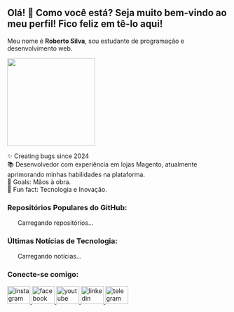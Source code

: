 <h2 class="text-3xl font-bold text-blue-600">Olá! 👋 Como você está? Seja muito bem-vindo ao meu perfil! Fico feliz em tê-lo aqui!</h2>  

<p class="mt-4 text-lg">Meu nome é <strong>Roberto Silva</strong>, sou estudante de programação e desenvolvimento web.</p>  

<img   
  height="200"   
  src="https://github.com/robertoroyal/Foto/blob/main/Treino%20boxe/Imagem%20do%20WhatsApp%20de%202024-08-25%20%C3%A0(s)%2018.31.38_dd432447.jpg"   
  class="rounded-full border-2 border-blue-500"   
/>  

<p class="mt-4 text-lg">✨ Creating bugs since 2024<br>📚 Desenvolvedor com experiência em lojas Magento, atualmente aprimorando minhas habilidades na plataforma.<br>🎯 Goals: Mãos à obra.<br>🎲 Fun fact: Tecnologia e Inovação.</p>  

<h3 class="mt-6 text-2xl font-semibold">Repositórios Populares do GitHub:</h3>  
<ul id="trending-repos" class="list-disc pl-5 text-lg">Carregando repositórios...</ul>  

<h3 class="mt-6 text-2xl font-semibold">Últimas Notícias de Tecnologia:</h3>  
<ul id="tech-news" class="list-disc pl-5 text-lg">Carregando notícias...</ul>  

<script>  
  async function fetchTrendingRepos() {  
    try {  
      const response = await fetch('https://api.github.com/search/repositories?q=created:>2023-01-01&sort=stars&order=desc');  
      const data = await response.json();  
      const repos = data.items.slice(0, 5);  
      const repoList = repos.map(repo => `<li><a href="${repo.html_url}" target="_blank">${repo.name}</a> - ${repo.stargazers_count} estrelas</li>`).join('');  
      document.getElementById('trending-repos').innerHTML = repoList;  
    } catch (error) {  
      console.error('Erro ao buscar repositórios populares:', error);  
      document.getElementById('trending-repos').innerText = 'Erro ao carregar repositórios';  
    }  
  }  

  async function fetchTechNews() {  
    const apiKey = 'a44dd0536a28417fba8c492b9a2a773d'; // Evite expor diretamente, utilize variáveis de ambiente ou um servidor.  
    try {  
      const response = await fetch(`https://newsapi.org/v2/everything?q=technology&sortBy=publishedAt&apiKey=${apiKey}`);  
      const data = await response.json();  
      const articles = data.articles.slice(0, 5);  
      const newsList = articles.map(article => `<li><a href="${article.url}" target="_blank">${article.title}</a> - ${new Date(article.publishedAt).toLocaleString()}</li>`).join('');  
      document.getElementById('tech-news').innerHTML = newsList;  
    } catch (error) {  
      console.error('Erro ao buscar notícias de tecnologia:', error);  
      document.getElementById('tech-news').innerText = 'Erro ao carregar notícias.';  
    }  
  }  

  fetchTrendingRepos();  
  fetchTechNews();  
</script>  

<h3 class="mt-6 text-2xl font-semibold">Conecte-se comigo:</h3>  
<div class="flex space-x-4 mt-2">   
  <a href="https://www.instagram.com/robertto_royal/" target="_blank">  
    <img src="https://raw.githubusercontent.com/maurodesouza/profile-readme-generator/master/src/assets/icons/social/instagram/default.svg" width="52" height="40" alt="instagram logo" />  
  </a>  
  <a href="https://www.facebook.com/joseroberto.dasilva/" target="_blank">  
    <img src="https://raw.githubusercontent.com/maurodesouza/profile-readme-generator/master/src/assets/icons/social/facebook/default.svg" width="52" height="40" alt="facebook logo" />  
  </a>  
  <a href="https://www.youtube.com/@RRobertoRoyal" target="_blank">  
    <img src="https://raw.githubusercontent.com/maurodesouza/profile-readme-generator/master/src/assets/icons/social/youtube/default.svg" width="52" height="40" alt="youtube logo" />  
  </a>  
  <a href="https://www.linkedin.com/in/joserobertodasilva917610022/" target="_blank">  
    <img src="https://raw.githubusercontent.com/maurodesouza/profile-readme-generator/master/src/assets/icons/social/linkedin/default.svg" width="52" height="40" alt="linkedin logo" />  
  </a>  
  <a href="https://web.telegram.org/a/" target="_blank">  
    <img src="https://raw.githubusercontent.com/maurodesouza/profile-readme-generator/master/src/assets/icons/social/telegram/default.svg" width="52" height="40" alt="telegram logo" />  
  </a>  
</div>
